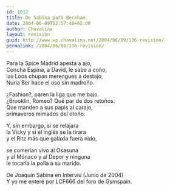 ```yaml
---
id: 1012
title: De Sabina para Beckham
date: 2004-06-09T12:57:48+02:00
author: Chavalina
layout: revision
guid: http://www.wp.chavalina.net/2004/06/09/136-revision/
permalink: /2004/06/09/136-revision/
---
```

Para la Spice Madrid apesta a ajo,  
Concha Espina, a David, le sabe a coño,  
las Loos chupan merengues a destajo,  
Nuria Ber hace el oso sin madroño.

¿Fashion?, paren la liga que me bajo.  
¿Brooklin, Romeo? Qué par de dos retoños.  
Que manden a sus papis al carajo,  
primaveros mimados del otoño.

Y, sin embargo, si se relajara  
la Vicky y si el inglés se la tirara  
y el Ritz más que galaxia fuera nido,

se comerían vivo al Osasuna  
y al Mónaco y al Depor y ninguna  
le tocaría la polla a su marido.

<span class="cita">De Joaquín Sabina en Interviú (Junio de 2004)</span>  
Y yo me enteré por <span class="alguien">LCF666</span> del foro de Gsmspain.